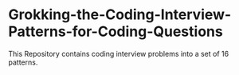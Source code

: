 # Grokking-the-Coding-Interview-Patterns-for-Coding-Questions

This Repository contains coding interview problems into a set of 16 patterns.
